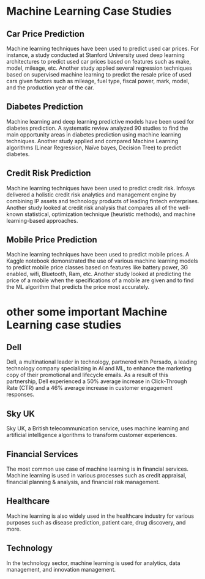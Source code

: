 # Machine Learning Case Studies

## Car Price Prediction
Machine learning techniques have been used to predict used car prices. For instance, a study conducted at Stanford University used deep learning architectures to predict used car prices based on features such as make, model, mileage, etc. Another study applied several regression techniques based on supervised machine learning to predict the resale price of used cars given factors such as mileage, fuel type, fiscal power, mark, model, and the production year of the car.

## Diabetes Prediction
Machine learning and deep learning predictive models have been used for diabetes prediction. A systematic review analyzed 90 studies to find the main opportunity areas in diabetes prediction using machine learning techniques. Another study applied and compared Machine Learning algorithms (Linear Regression, Naïve bayes, Decision Tree) to predict diabetes.

## Credit Risk Prediction
Machine learning techniques have been used to predict credit risk. Infosys delivered a holistic credit risk analytics and management engine by combining IP assets and technology products of leading fintech enterprises. Another study looked at credit risk analysis that compares all of the well-known statistical, optimization technique (heuristic methods), and machine learning-based approaches.

## Mobile Price Prediction
Machine learning techniques have been used to predict mobile prices. A Kaggle notebook demonstrated the use of various machine learning models to predict mobile price classes based on features like battery power, 3G enabled, wifi, Bluetooth, Ram, etc. Another study looked at predicting the price of a mobile when the specifications of a mobile are given and to find the ML algorithm that predicts the price most accurately.


# other some important Machine Learning case studies

## Dell
Dell, a multinational leader in technology, partnered with Persado, a leading technology company specializing in AI and ML, to enhance the marketing copy of their promotional and lifecycle emails. As a result of this partnership, Dell experienced a 50% average increase in Click-Through Rate (CTR) and a 46% average increase in customer engagement responses.

## Sky UK
Sky UK, a British telecommunication service, uses machine learning and artificial intelligence algorithms to transform customer experiences.

## Financial Services
The most common use case of machine learning is in financial services. Machine learning is used in various processes such as credit appraisal, financial planning & analysis, and financial risk management.

## Healthcare
Machine learning is also widely used in the healthcare industry for various purposes such as disease prediction, patient care, drug discovery, and more.

## Technology
In the technology sector, machine learning is used for analytics, data management, and innovation management.


